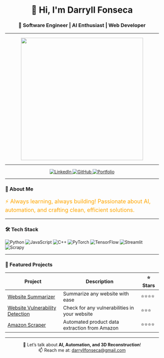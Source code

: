 <!-- Profile Header -->
<h1 align="center">👋 Hi, I'm Darryll Fonseca</h1>
<h3 align="center">🚀 Software Engineer | AI Enthusiast | Web Developer</h3>

---

<!-- Banner GIF -->
<p align="center">
  <img src="https://media0.giphy.com/media/v1.Y2lkPTc5MGI3NjExZjl3dXM2dXJmMm94aTRzNm9sMTd3MmNmbm9lb3pwNnRrODJkYmxnYyZlcD12MV9pbnRlcm5hbF9naWZfYnlfaWQmY3Q9Zw/VbnUQpnihPSIgIXuZv/giphy.gif" width="400"/>
</p>

---

<!-- Badges -->
<p align="center">
  <a href="https://www.linkedin.com/in/darryll-fonseca/">
    <img src="https://img.shields.io/badge/LinkedIn-Connect-blue?logo=linkedin" alt="LinkedIn"/>
  </a>
  <a href="https://github.com/darryll-git/">
    <img src="https://img.shields.io/badge/GitHub-Follow-black?logo=github" alt="GitHub"/>
  </a>
  <a href="https://darryll-git.github.io/trial-login-signup/">
    <img src="https://img.shields.io/badge/Portfolio-Visit-orange" alt="Portfolio"/>
  </a>
</p>

---

<!-- About Me -->
### 🌟 About Me
<p style="color:orange; font-size:18px;">
⚡ Always learning, always building! Passionate about AI, automation, and crafting clean, efficient solutions.
</p>

---

<!-- Tech Stack -->
### 🛠 Tech Stack
![Python](https://img.shields.io/badge/-Python-333?logo=python)
![JavaScript](https://img.shields.io/badge/-JavaScript-333?logo=javascript)
![C++](https://img.shields.io/badge/-C++-00599C?logo=cplusplus)
![PyTorch](https://img.shields.io/badge/-PyTorch-333?logo=pytorch)
![TensorFlow](https://img.shields.io/badge/-TensorFlow-FF6F00?logo=tensorflow)
![Streamlit](https://img.shields.io/badge/-Streamlit-FF4B4B?logo=streamlit)
![Scrapy](https://img.shields.io/badge/-Scrapy-60A839?logo=scrapy)

---

<!-- Projects Table -->
### 📂 Featured Projects

| Project | Description | ⭐ Stars |
|---------|-------------|---------|
| [Website Summarizer](https://github.com/darryll-git/Website-Summarizer) | Summarize any website with ease | ⭐⭐⭐⭐ |
| [Website Vulnerability Detection](https://github.com/darryll-git/Website-Vulnerability-Checker) | Check for any vulnerabilities in your website | ⭐⭐⭐ |
| [Amazon Scraper](https://github.com/yourrepo) | Automated product data extraction from Amazon | ⭐⭐⭐⭐ |

---

<!-- Fun Footer -->
<p align="center">
  💬 Let’s talk about <b>AI, Automation, and 3D Reconstruction</b>!  
  <br>
  📫 Reach me at: <a href="mailto:your.email@example.com">darryllfonseca@gmail.com</a>
</p>
